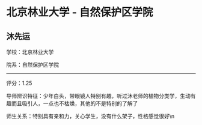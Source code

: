 # 北京林业大学 - 自然保护区学院

## 沐先运

学校：北京林业大学

院系：自然保护区学院

* * *

评分：1.25

导师辨识特征：少年白头，带眼镜人特别有趣，听过沐老师的植物分类学，生动有趣而且吸引人，一点也不枯燥，其他的不是特别的了解了

师生关系：特别具有亲和力，关心学生，没有什么架子，性格感觉很好\n